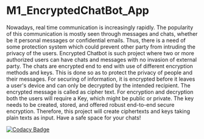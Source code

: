# M1_EncryptedChatBot_App
Nowadays, real time communication is increasingly rapidly. The popularity of this communication is mostly seen through messages and chats, whether be it personal messages or confidential emails. 
Thus, there is a need of some protection system which could prevent other party from intruding the privacy of the users. 
Encrypted Chatbot is such project where two or more authorized users can have chats and messages with no invasion of external party. 
The chats are encrypted end to end with use of different encryption methods and keys. 
This is done so as to protect the privacy of people and their messages. For securing of information, it is encrypted before it leaves a user's device and can only be decrypted by the intended recipient.
The encrypted message is called as cipher text. 
For encryption and decryption both the users will require a Key, which might be public or private.
The key needs to be created, stored, and offered robust end-to-end secure encryption. Therefore, this project will create ciphertexts and keys taking plain texts as input. 
Have a safe space for your chats!

[![Codacy Badge](https://app.codacy.com/project/badge/Grade/9da9b119b6b1421488938b432a97397b)](https://www.codacy.com/gh/Madhushreevp/M1_EncryptedChatBot_App/dashboard?utm_source=github.com&amp;utm_medium=referral&amp;utm_content=Madhushreevp/M1_EncryptedChatBot_App&amp;utm_campaign=Badge_Grade)
